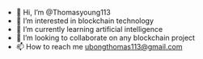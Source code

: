 - 👋 Hi, I’m @Thomasyoung113
- 👀 I’m interested in blockchain technology
- 🌱 I’m currently learning artificial intelligence
- 💞️ I’m looking to collaborate on any blockchain project
- 📫 How to reach me ubongthomas113@gmail.com

<!---
Thomasyoung113/Thomasyoung113 is a ✨ special ✨ repository because its `README.md` (this file) appears on your GitHub profile.
You can click the Preview link to take a look at your changes.
--->
